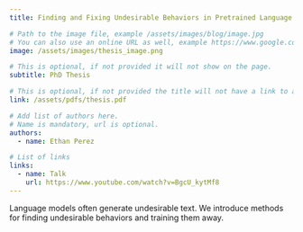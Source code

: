 ```yaml
---
title: Finding and Fixing Undesirable Behaviors in Pretrained Language Models

# Path to the image file, example /assets/images/blog/image.jpg
# You can also use an online URL as well, example https://www.google.com/image.jpg
image: /assets/images/thesis_image.png

# This is optional, if not provided it will not show on the page.
subtitle: PhD Thesis

# This is optional, if not provided the title will not have a link to anywhere
link: /assets/pdfs/thesis.pdf

# Add list of authors here.
# Name is mandatory, url is optional.
authors:
  - name: Ethan Perez

# List of links
links:
  - name: Talk
    url: https://www.youtube.com/watch?v=BgcU_kytMf8
---
```


<!--Abstract-->

Language models often generate undesirable text. We introduce methods for finding undesirable behaviors and training them away.
